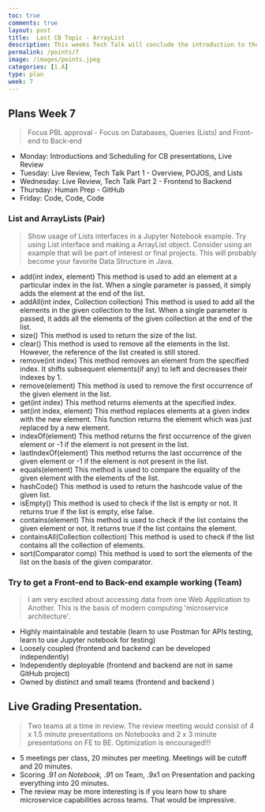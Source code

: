 ```yaml
---
toc: true
comments: true
layout: post
title:  Last CB Topic - ArrayList
description: This weeks Tech Talk will conclude the introduction to the 10 College Board Units.
permalink: /points/7
image: /images/points.jpeg
categories: [1.A]
type: plan
week: 7
---
```


## Plans Week 7
> Focus PBL approval - Focus on Databases, Queries (Lists) and Front-end to Back-end 
- Monday: Introductions and Scheduling for CB presentations, Live Review
- Tuesday: Live Review, Tech Talk Part 1 - Overview, POJOS, and Lists
- Wednesday: Live Review, Tech Talk Part 2 - Frontend to Backend
- Thursday: Human Prep - GitHub
- Friday: Code, Code, Code

### List and ArrayLists (Pair)
> Show usage of Lists interfaces in a Jupyter Notebook example.  Try using List interface and making a ArrayList object.  Consider using an example that will be part of interest or final projects.  This will probably become your favorite Data Structure in Java.  
- add(int index, element)	This method is used to add an element at a particular index in the list. When a single parameter is passed, it simply adds the element at the end of the list.
- addAll(int index, Collection collection)	This method is used to add all the elements in the given collection to the list. When a single parameter is passed, it adds all the elements of the given collection at the end of the list.
- size()	This method is used to return the size of the list.
- clear()	This method is used to remove all the elements in the list. However, the reference of the list created is still stored.
- remove(int index)	This method removes an element from the specified index. It shifts subsequent elements(if any) to left and decreases their indexes by 1.
- remove(element)	This method is used to remove the first occurrence of the given element in the list.
- get(int index)	This method returns elements at the specified index.
- set(int index, element)	This method replaces elements at a given index with the new element. This function returns the element which was just replaced by a new element.
- indexOf(element)	This method returns the first occurrence of the given element or -1 if the element is not present in the list.
- lastIndexOf(element)	This method returns the last occurrence of the given element or -1 if the element is not present in the list.
- equals(element)	This method is used to compare the equality of the given element with the elements of the list.
- hashCode()	This method is used to return the hashcode value of the given list.
- isEmpty()	This method is used to check if the list is empty or not. It returns true if the list is empty, else false.
- contains(element)	This method is used to check if the list contains the given element or not. It returns true if the list contains the element.
- containsAll(Collection collection)	This method is used to check if the list contains all the collection of elements.
- sort(Comparator comp)	This method is used to sort the elements of the list on the basis of the given comparator.

### Try to get a Front-end to Back-end example working (Team)
> I am very excited about accessing data from one Web Application to Another.   This is the basis of modern computing 'microservice architecture'.
- Highly maintainable and testable (learn to use Postman for APIs testing, learn to use Jupyter notebook for testing)
- Loosely coupled (frontend and backend can be developed independently)
- Independently deployable (frontend and backend are not in same GitHub project)
- Owned by distinct and small teams (frontend and backend )

## Live Grading Presentation.  
> Two teams at a time in review.  The review meeting would consist of 4 x 1.5 minute presentations on Notebooks and 2 x 3 minute presentations on FE to BE.  Optimization is encouraged!!!
- 5 meetings per class, 20 minutes per meeting.  Meetings will be cutoff and 20 minutes.
- Scoring .9*1 on Notebook, .9*1 on Team, .9x1 on Presentation and packing everything into 20 minutes.
- The review may be more interesting is if you learn how to share microservice capabilities across teams.  That would be impressive.